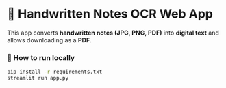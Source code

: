 # 📝 Handwritten Notes OCR Web App

This app converts **handwritten notes (JPG, PNG, PDF)** into **digital text** and allows downloading as a **PDF**.

### 🚀 How to run locally
```bash
pip install -r requirements.txt
streamlit run app.py
